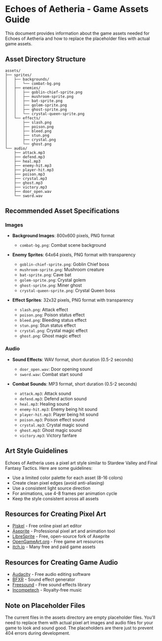 # Echoes of Aetheria - Game Assets Guide

This document provides information about the game assets needed for Echoes of Aetheria and how to replace the placeholder files with actual game assets.

## Asset Directory Structure

```
assets/
├── sprites/
│   ├── backgrounds/
│   │   └── combat-bg.png
│   ├── enemies/
│   │   ├── goblin-chief-sprite.png
│   │   ├── mushroom-sprite.png
│   │   ├── bat-sprite.png
│   │   ├── golem-sprite.png
│   │   ├── ghost-sprite.png
│   │   └── crystal-queen-sprite.png
│   └── effects/
│       ├── slash.png
│       ├── poison.png
│       ├── bleed.png
│       ├── stun.png
│       ├── crystal.png
│       └── ghost.png
└── audio/
    ├── attack.mp3
    ├── defend.mp3
    ├── heal.mp3
    ├── enemy-hit.mp3
    ├── player-hit.mp3
    ├── poison.mp3
    ├── crystal.mp3
    ├── ghost.mp3
    ├── victory.mp3
    ├── door_open.wav
    └── sword.wav
```

## Recommended Asset Specifications

### Images

- **Background Images**: 800x600 pixels, PNG format
  - `combat-bg.png`: Combat scene background

- **Enemy Sprites**: 64x64 pixels, PNG format with transparency
  - `goblin-chief-sprite.png`: Goblin Chief boss
  - `mushroom-sprite.png`: Mushroom creature
  - `bat-sprite.png`: Cave bat
  - `golem-sprite.png`: Crystal golem
  - `ghost-sprite.png`: Miner ghost
  - `crystal-queen-sprite.png`: Crystal Queen boss

- **Effect Sprites**: 32x32 pixels, PNG format with transparency
  - `slash.png`: Attack effect
  - `poison.png`: Poison status effect
  - `bleed.png`: Bleeding status effect
  - `stun.png`: Stun status effect
  - `crystal.png`: Crystal magic effect
  - `ghost.png`: Ghost magic effect

### Audio

- **Sound Effects**: WAV format, short duration (0.5-2 seconds)
  - `door_open.wav`: Door opening sound
  - `sword.wav`: Combat start sound

- **Combat Sounds**: MP3 format, short duration (0.5-2 seconds)
  - `attack.mp3`: Attack sound
  - `defend.mp3`: Defend action sound
  - `heal.mp3`: Healing sound
  - `enemy-hit.mp3`: Enemy being hit sound
  - `player-hit.mp3`: Player being hit sound
  - `poison.mp3`: Poison effect sound
  - `crystal.mp3`: Crystal magic sound
  - `ghost.mp3`: Ghost magic sound
  - `victory.mp3`: Victory fanfare

## Art Style Guidelines

Echoes of Aetheria uses a pixel art style similar to Stardew Valley and Final Fantasy Tactics. Here are some guidelines:

- Use a limited color palette for each asset (8-16 colors)
- Create clean pixel edges (avoid anti-aliasing)
- Use a consistent light source direction
- For animations, use 4-8 frames per animation cycle
- Keep the style consistent across all assets

## Resources for Creating Pixel Art

- [Piskel](https://www.piskelapp.com/) - Free online pixel art editor
- [Aseprite](https://www.aseprite.org/) - Professional pixel art and animation tool
- [LibreSprite](https://libresprite.github.io/) - Free, open-source fork of Aseprite
- [OpenGameArt.org](https://opengameart.org/) - Free game art resources
- [itch.io](https://itch.io/game-assets) - Many free and paid game assets

## Resources for Creating Game Audio

- [Audacity](https://www.audacityteam.org/) - Free audio editing software
- [BFXR](https://www.bfxr.net/) - Sound effect generator
- [Freesound](https://freesound.org/) - Free sound effects library
- [Incompetech](https://incompetech.com/) - Royalty-free music

## Note on Placeholder Files

The current files in the assets directory are empty placeholder files. You'll need to replace them with actual pixel art images and audio files for your game to look and sound good. The placeholders are there just to prevent 404 errors during development.

